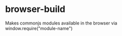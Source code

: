 browser-build
=============

Makes commonjs modules available in the browser via window.require("module-name")
